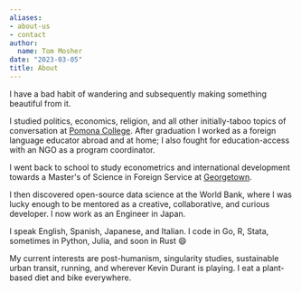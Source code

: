 ```yaml
---
aliases:
- about-us
- contact
author:
  name: Tom Mosher
date: "2023-03-05"
title: About
---
```


I have a bad habit of wandering and subsequently making something beautiful from it.

I studied politics, economics, religion, and all other initially-taboo topics of conversation at [Pomona College](pomona.edu "47"). After graduation I worked as a foreign language educator abroad and at home; I also fought for education-access with an NGO as a program coordinator.

I went back to school to study econometrics and international development towards a Master's of Science in Foreign Service at [Georgetown](https://msfs.georgetown.edu/).

I then discovered open-source data science at the World Bank, where I was lucky enough to be mentored as a creative, collaborative, and curious developer. I now work as an Engineer in Japan.

I speak English, Spanish, Japanese, and Italian. I code in Go, R, Stata, sometimes in Python, Julia, and soon in Rust 😄

My current interests are post-humanism, singularity studies, sustainable urban transit, running, and wherever Kevin Durant is playing. I eat a plant-based diet and bike everywhere.


